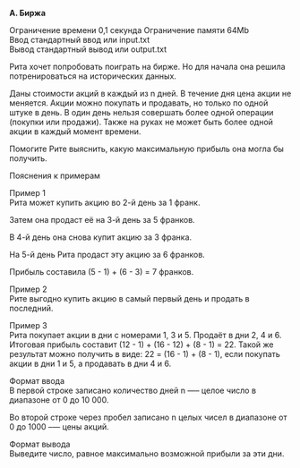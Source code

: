 **A. Биржа**

Ограничение времени	0,1 секунда 
Ограничение памяти	64Mb  
Ввод	стандартный ввод или input.txt  
Вывод	стандартный вывод или output.txt  

Рита хочет попробовать поиграть на бирже. Но для начала она решила потренироваться на исторических данных.  

Даны стоимости акций в каждый из n дней. В течение дня цена акции не меняется. Акции можно покупать и продавать, но только по одной штуке в день. В один день нельзя совершать более одной операции (покупки или продажи). Также на руках не может быть более одной акции в каждый момент времени.  

Помогите Рите выяснить, какую максимальную прибыль она могла бы получить.  

Пояснения к примерам  

Пример 1  
Рита может купить акцию во 2-й день за 1 франк.  

Затем она продаст её на 3-й день за 5 франков.  

В 4-й день она снова купит акцию за 3 франка.  

На 5-й день Рита продаст эту акцию за 6 франков.  

Прибыль составила (5 - 1) + (6 - 3) = 7 франков.  

Пример 2    
Рите выгодно купить акцию в самый первый день и продать в последний.    

Пример 3  
Рита покупает акции в дни с номерами 1, 3 и 5. Продаёт в дни 2, 4 и 6. Итоговая прибыль составит (12 - 1) + (16 - 12) + (8 - 1) = 22. Такой же результат можно получить в виде: 22 = (16 - 1) + (8 - 1), если покупать акции в дни 1 и 5, а продавать в дни 4 и 6.  

Формат ввода  
В первой строке записано количество дней n —– целое число в диапазоне от 0 до 10 000.  

Во второй строке через пробел записано n целых чисел в диапазоне от 0 до 1000 –— цены акций.  

Формат вывода  
Выведите число, равное максимально возможной прибыли за эти дни.  


